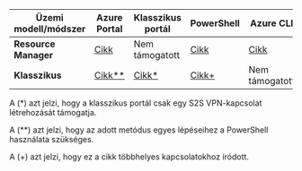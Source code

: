 | **Üzemi modell/módszer** | **Azure Portal** | **Klasszikus portál** | **PowerShell** | **Azure CLI** |
| --- | --- | --- | --- | --- |
| **Resource Manager** |[Cikk](../articles/vpn-gateway/vpn-gateway-howto-site-to-site-resource-manager-portal.md) |Nem támogatott |[Cikk](../articles/vpn-gateway/vpn-gateway-create-site-to-site-rm-powershell.md) | [Cikk](../articles/vpn-gateway/vpn-gateway-howto-site-to-site-resource-manager-cli.md) |
| **Klasszikus** |[Cikk**](../articles/vpn-gateway/vpn-gateway-howto-site-to-site-classic-portal.md) |[Cikk*](../articles/vpn-gateway/vpn-gateway-site-to-site-create.md) |[Cikk+](../articles/vpn-gateway/vpn-gateway-multi-site.md) | Nem támogatott |

A (*) azt jelzi, hogy a klasszikus portál csak egy S2S VPN-kapcsolat létrehozását támogatja.

A (**) azt jelzi, hogy az adott metódus egyes lépéseihez a PowerShell használata szükséges.

A (+) azt jelzi, hogy ez a cikk többhelyes kapcsolatokhoz íródott.